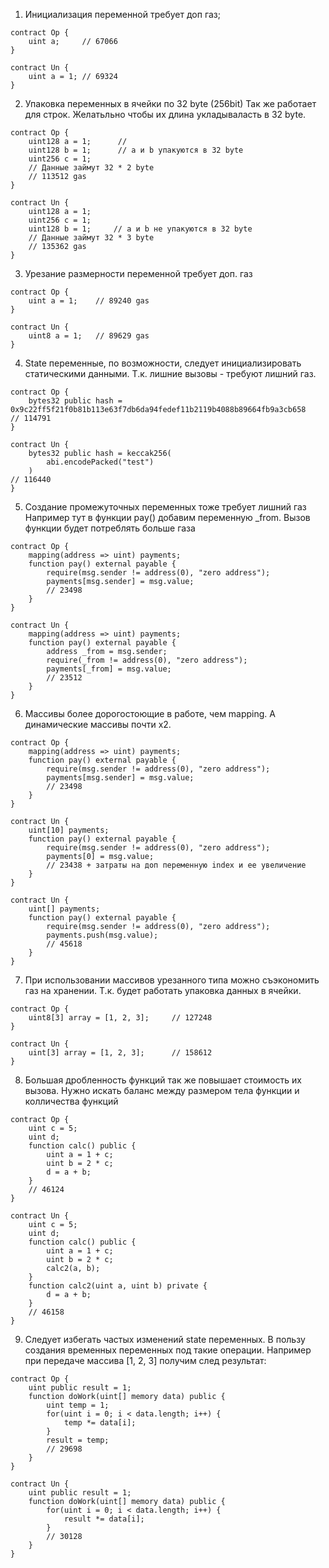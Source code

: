 1. Инициализация переменной требует доп газ;
```
contract Op {
    uint a;     // 67066
}

contract Un {
    uint a = 1; // 69324
}
```

2. Упаковка переменных в ячейки по 32 byte (256bit)
Так же работает для строк. Желатьльно чтобы их длина укладываласть в 32 byte.
```
contract Op {
    uint128 a = 1;      //
    uint128 b = 1;      // a и b упакуются в 32 byte
    uint256 c = 1;
    // Данные займут 32 * 2 byte
    // 113512 gas
}

contract Un {
    uint128 a = 1;
    uint256 c = 1;
    uint128 b = 1;     // a и b не упакуются в 32 byte
    // Данные займут 32 * 3 byte
    // 135362 gas
}
```

3. Урезание размерности переменной требует доп. газ
```
contract Op {
    uint a = 1;    // 89240 gas
}

contract Un {
    uint8 a = 1;   // 89629 gas
}
```

4. State переменные, по возможности, следует инициализировать статическими данными. Т.к. лишние вызовы - требуют лишний газ.
```
contract Op {
    bytes32 public hash = 0x9c22ff5f21f0b81b113e63f7db6da94fedef11b2119b4088b89664fb9a3cb658
// 114791
}

contract Un {
    bytes32 public hash = keccak256(
        abi.encodePacked("test")
    )
// 116440
}
```

5. Создание промежуточных переменных тоже требует лишний газ
Например тут в функции pay() добавим переменную _from. Вызов функции будет потреблять больше газа

```
contract Op {
    mapping(address => uint) payments;
    function pay() external payable {
        require(msg.sender != address(0), "zero address");
        payments[msg.sender] = msg.value;
        // 23498
    }
}

contract Un {
    mapping(address => uint) payments;
    function pay() external payable {
        address _from = msg.sender;
        require(_from != address(0), "zero address");
        payments[_from] = msg.value;
        // 23512
    }
}
```

6. Массивы более дорогостоющие в работе, чем mapping. А динамические массивы почти x2. 
```
contract Op {
    mapping(address => uint) payments;
    function pay() external payable {
        require(msg.sender != address(0), "zero address");
        payments[msg.sender] = msg.value;
        // 23498
    }
}

contract Un {
    uint[10] payments;
    function pay() external payable {
        require(msg.sender != address(0), "zero address");
        payments[0] = msg.value;
        // 23438 + затраты на доп переменную index и ее увеличение
    }
}

contract Un {
    uint[] payments;
    function pay() external payable {
        require(msg.sender != address(0), "zero address");
        payments.push(msg.value);
        // 45618
    }
}
```

7. При использовании массивов урезанного типа можно съэкономить газ на хранении. Т.к. будет работать упаковка данных в ячейки.
```
contract Op {
    uint8[3] array = [1, 2, 3];     // 127248
}

contract Un {
    uint[3] array = [1, 2, 3];      // 158612
}
```

8. Большая дробленность функций так же повышает стоимость их вызова. Нужно искать баланс между размером тела функции и колличества функций

```
contract Op {
    uint c = 5;
    uint d;
    function calc() public {
        uint a = 1 + c;
        uint b = 2 * c;
        d = a + b;
    }
    // 46124
}

contract Un {
    uint c = 5;
    uint d;
    function calc() public {
        uint a = 1 + c;
        uint b = 2 * c;
        calc2(a, b);
    }
    function calc2(uint a, uint b) private {
        d = a + b;
    }
    // 46158
}
```

9. Следует избегать частых изменений state переменных. В пользу создания временных переменных под такие операции.
Например при передаче массива [1, 2, 3] получим след результат:
```
contract Op {
    uint public result = 1;
    function doWork(uint[] memory data) public {
        uint temp = 1;
        for(uint i = 0; i < data.length; i++) {
            temp *= data[i];
        }
        result = temp;
        // 29698
    }
}

contract Un {
    uint public result = 1;
    function doWork(uint[] memory data) public {
        for(uint i = 0; i < data.length; i++) {
            result *= data[i];
        }
        // 30128
    }
}
```